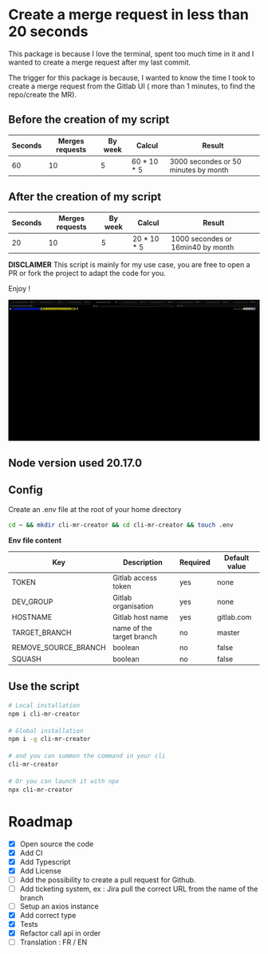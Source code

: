 # Create a merge request in less than 20 seconds

This package is because I love the terminal, spent too much time in it and I wanted to create a merge request after my last commit.

The trigger for this package is because, I wanted to know the time I took to create a merge request from the Gitlab UI ( more than 1 minutes, to find the repo/create the MR).

## Before the creation of my script

| Seconds | Merges requests | By week | Calcul      | Result                                |
| ------- | --------------- | --------| ----------- | --------------------------------------|
| 60      |  10             | 5       | 60 * 10 * 5 | 3000 secondes or 50 minutes by month  |

## After the creation of my script

| Seconds | Merges requests | By week | Calcul      | Result                             |
| ------- | --------------- | --------| ----------- | -----------------------------------|
| 20      |  10             | 5       | 20 * 10 * 5 | 1000 secondes or 16min40 by month  |

**DISCLAIMER** This script is mainly for my use case, you are free to open a PR or fork the project to adapt the code for you.

Enjoy !

![Gif demo of the script for creating a merge request from your CLI](./cli-mr-creator.gif)

## Node version used 20.17.0

## Config

Create an .env file at the root of your home directory

```sh
cd ~ && mkdir cli-mr-creator && cd cli-mr-creator && touch .env
```

**Env file content**

| Key                  | Description               | Required | Default value |
| -------------------- | ------------------------- | -------- | ------------- |
| TOKEN                | Gitlab access token       | yes      | none          |
| DEV_GROUP            | Gitlab organisation       | yes      | none          |
| HOSTNAME             | Gitlab host name          | yes      | gitlab.com    |
| TARGET_BRANCH        | name of the target branch | no       | master        |
| REMOVE_SOURCE_BRANCH | boolean                   | no       | false         |
| SQUASH               | boolean                   | no       | false         |

## Use the script

```sh
# Local installation
npm i cli-mr-creator

# Global installation
npm i -g cli-mr-creator

# and you can summon the command in your cli
cli-mr-creator

# Or you can launch it with npx
npx cli-mr-creator
```

# Roadmap

- [x] Open source the code
- [x] Add CI
- [x] Add Typescript
- [x] Add License
- [ ] Add the possibility to create a pull request for Github.
- [ ] Add ticketing system, ex : Jira pull the correct URL from the name of the branch
- [ ] Setup an axios instance
- [x] Add correct type
- [x] Tests
- [x] Refactor call api in order
- [ ] Translation : FR / EN
